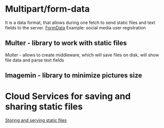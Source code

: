 # Multipart/form-data
It is a data format, that allows during one fetch to send static files and text fields to the server. [FormData](https://developer.mozilla.org/en-US/docs/Web/API/FormData)
Example: social media user registration

## Multer - library to work with static files
*Multer* - allows to create middleware, which will save files on disk, will show file data and parse text fields 

## Imagemin - library to minimize pictures size


# Cloud Services for saving and sharing static files

[Storing and serving static files](https://cloud.google.com/appengine/docs/standard/serving-static-files?_gl=1*1d1iget*_ga*ODA0MjcwNzMxLjE2NzIxNjQzNjY.*_ga_WH2QY8WWF5*MTY3MzQ2OTM2OC4yLjEuMTY3MzQ2OTg3NC4wLjAuMA..&_ga=2.74328731.-804270731.1672164366&_gac=1.23899464.1673469720.CjwKCAiA2fmdBhBpEiwA4CcHzQiKYalzJqRiYmG_641ouSrs3xCXuqKmU5vJ2FhQzO5I0qwh4TTnIRoCttMQAvD_BwE&tab=node.js#top)